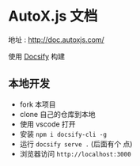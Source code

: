 # AutoX.js 文档

地址 : <http://doc.autoxjs.com/>

使用 [Docsify](https://github.com/docsifyjs/docsify/) 构建

## 本地开发

- fork 本项目
- clone 自己的仓库到本地
- 使用 vscode 打开
- 安装 `npm i docsify-cli -g`
- 运行 `docsify serve .` (后面有个 点)
- 浏览器访问 `http://localhost:3000`
